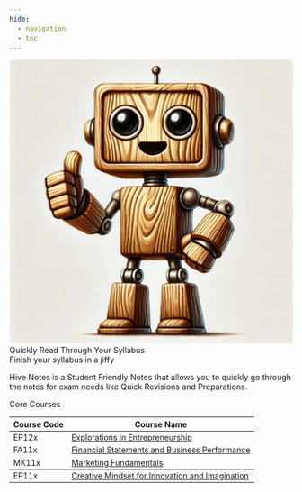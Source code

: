 ```yaml
---
hide:
  - navigation
  - toc
---
```

<!-- Hide page title -->
<style>
  .md-typeset h1 {
    display: none;
  }
</style>

<div class="mascot-image-container">
  <img class="mascot-image" src="./assets/mascot.webp"/>
  <div class="mascot-text-container">
    <div class="mascot-text">
      Quickly Read Through Your Syllabus
      <div class="mascot-subtext">
        Finish your syllabus in a jiffy
      </div>
    </div>
  </div>
</div>

<div class="mascot-image-spacer"></div>

Hive Notes is a Student Friendly Notes that allows you to quickly go through the notes for exam needs like Quick Revisions and Preparations.
<div class="box-row">
  <div class="reason-box">
    <div class="reason-title">Core Courses</div>
<table>
  <thead>
    <tr>
      <th>Course Code</th>
      <th>Course Name</th>
    </tr>
  </thead>
  <tbody>
    <tr>
      <td>EP12x</td>
      <td><a href="EE/Module-1_Course_Overview/1.2.1_What_is_Entrepreneurship.html">Explorations in Entrepreneurship</a></td>
    </tr>
    <tr>
      <td>FA11x</td>
      <td><a href="FSBP/Module_1_Introduction_to_Financial_Accounting_and_Mechanics_of_Accounting/1.0_Introduction_to_the_Module.html">Financial Statements and Business Performance</a></td>
    </tr>
    <tr>
      <td>MK11x</td>
      <td><a href="MF/Module 01 Basics of Marketing/1.1 Understanding Markets/1.1.1 What is a Market.html">Marketing Fundamentals</a></td>
    </tr>
  </tbody>
  <tr>
      <td>EP11x</td>
      <td><a href="Creative/Module_01_The_Creativity_Imperative/1.b_Why_Creativity_Now.html">Creative Mindset for Innovation and Imagination</a></td>
    </tr>
  </tbody>
</table>
  </div>
</div>
